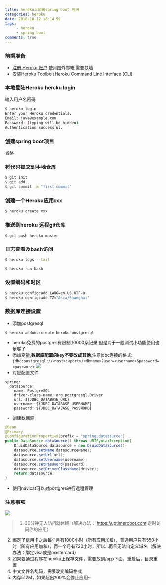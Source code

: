 ```yaml
---
title: heroku上部署spring boot 应用
categories: heroku
date: 2018-10-12 18:14:59
tags: 
     - heroku
     - spring boot
comments: true
---
```


### 前期准备

- [注册 Heroku 账户](https://signup.heroku.com/dc) 使用国外邮箱,需要扶墙
- [安装Heroku](https://devcenter.heroku.com/articles/heroku-cli) Toolbelt Heroku Command Line Interface (CLI)

<!-- more -->

### 本地登陆Heroku heroku login 

输入用户名密码

``` bash
$ heroku login
Enter your Heroku credentials.
Email: java@example.com
Password: (typing will be hidden)
Authentication successful.
```

### 创建spring boot项目

省略

### 将代码提交到本地仓库

``` bash
$ git init
$ git add .
$ git commit -m "first commit"
```

### 创建一个Heroku应用xxx

``` bash
$ heroku create xxx
```

### 推送到heroku 远程git仓库

```bash
$ git push heroku master
```

### 日志查看及bash访问

```bash
$ heroku logs --tail
```
```bash
$ heroku run bash
```

### 设置编码和时区

```bash
$ heroku config:add LANG=en_US.UTF-8
$ heroku config:add TZ="Asia/Shanghai"
```

### 数据库连接设置

- 添加postgresql
```bash
$ heroku addons:create heroku-postgresql
```

- heroku免费的postgres有限制,10000条记录,但是对于一般测试小功能使用也足够了
- 添加变量,**数据库配置的key不要改成其他**,注意jdbc连接的格式: `jdbc:postgresql://<host>:<port>/<dbname>?user=<username>&password=<password>`
![](https://cdn.jsdelivr.net/gh/libsgh/blog/themes/material-x/source/img/article/6b162853ly1fynpfo2nobj20re0e6ab6.jpg)
- 对应配置文件
```
spring:
  datasource:
    name: PostgreSQL
    driver-class-name: org.postgresql.Driver
    url: ${JDBC_DATABASE_URL}
    username: ${JDBC_DATABASE_USERNAME}
    password: ${JDBC_DATABASE_PASSWORD}
```
- 创建数据源
```java
@Bean
@Primary
@ConfigurationProperties(prefix = "spring.datasource")
public DataSource dataSource() throws URISyntaxException{
	DruidDataSource datasource = new DruidDataSource();
	datasource.setName(datasourceName);
	datasource.setUrl(url);
	datasource.setUsername(username);
	datasource.setPassword(password);
	datasource.setDriverClassName(driver);
    return datasource;
}
```

- 使用navicat可以对postgres进行远程管理


### 注意事项

![](https://cdn.jsdelivr.net/gh/libsgh/blog/themes/material-x/source/img/article/6b162853ly1fw5lt1u95fj20bo0l4wfg.jpg)

>1. 30分钟无人访问就休眠（解决办法： https://uptimerobot.com 定时访问你的应用）
2. 绑定了信用卡之后每个月有1000小时（所有应用加和），普通用户只有550小时（所有应用加和），而一个月有720小时，所以...而且无法自定义域名（解决办法：绑定visa或是mastercard）
3. 如果要通过程序在heroku上保存文件，需要放到/app下面，重启后，目录重置
4. 中文文件名乱码，需要改变编码格式
5. 内存512M，如果超出200%会停止应用···

